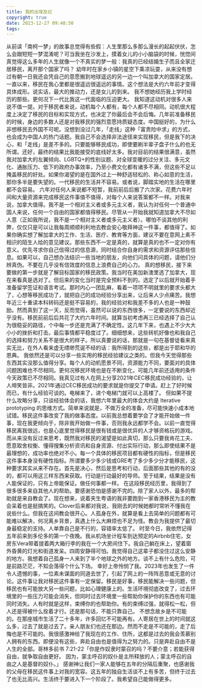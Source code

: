 ```yaml
---
title: 我的出埃及记
copyright: true
date: 2023-12-27 09:48:50
tags:
---
```



从前读「南柯一梦」的故事总觉得有些假：人生里那么多那么漫长的起起伏伏，怎么会跟短短一梦混淆呢？可当我坐在沙发上，摸着女儿的小小脑袋的时候，恍惚间真觉得这么多年的人生就像一个不真实的梦一般：我真的已经结婚生子而且全家迁居移民，离开那个国家了吗？
幼年时在家乡小镇的星空下乘凉玩耍，从来没有想过有朝一日我还会凭自己的意愿搬到地球遥远的另一边一个叫加拿大的国家定居。一直以来，移民在我心里都是很遥远很遥远的事情。这个想法是大约六年前才变得具体成形。说实话，最大的推动力，还是女儿的到来。
我不想她经历我上学时经历的那些。更何况下一代比我这一代面临的压迫更大。
我知道这动机对很多人来说不值一提。对于移民者来说，动机每个人都有，每个人都不尽相同。动机很大程度上决定了移民的目标和实现方式，也决定了你最后会不会后悔。几年前准备移民的时候，身边的多数人还是对我移民的强烈意愿持质疑态度。中国挺好的，为什么非想移民去外国不可呢。没想到没过几年，「走线」这种「富贵险中求」的方式，也会成为中国人的热门话题。我自己不会选择非法途径来实现移民，但是我下的决心，和「走线」是差不多的。只要能够移民成功，即使要刷半辈子盘子什么的也无所谓。还好，最终的结果比我能接受的底线好太多。我对目前的结果很满意，虽然我对加拿大的左翼倾向、LGBTQ+的性别议题、对全球变暖的过分关注、多元文化、通胀压力、低下的政府办事效率，乃至小费文化都有诸多不满，但这些不足以掩盖移民的好处。如果你渴望的是在国外过上一种舒适轻松的、称心如意的生活，那你多半是要失望的。一代移民的生活并不容易。或者说，脚踏实地的生活在哪里都不会容易。
六年对任何人来说都不短暂，我前前后后搬了六次家。花费六年时间和大量资源来完成移民这件事值不值得，对每个人来说答案都不一样。对我来说，加拿大值得。我不是一个相对主义者或多元主义者，我认为对任何一个普通中国人来说，任何一个自由的国家都值得移民。尽管从一开始我就知道加拿大不尽如人意（正如我所说，我不是一个相对主义者或多元主义者）。哪怕不谈其他的利弊，仅仅只是可以让我每周顺顺利利地去教会安心敬拜神这一件事，都值得了。如果你确实想了解加拿大的工作、生活、医疗、教育等方面，建议不要在意网上素不相识的陌生人给的意见建议。那些东西不一定是真的，就算是真的也不一定对你有意义。优先寻求你自己信得过的信息源，同时结合你自身的需求和资源评估那些信息。如果可以，自己想办法结识一些当地的朋友，向他们问具体的问题，请他们分辨真伪。不要在几乎没有信效度的信息上浪费自己的心力。
真的想移民，接下来要做的第一步就是了解目标国家的移民政策。我当时在美加新澳里选了加拿大，现在来看真是选对了。但后来的变化当时是完全预料不到的。选定了以后就开始着手准备留学签证和语言考试。那时内心一团乱麻，看着一项项不明就里的要求头都大了，心想等移民成功了，就把自己的成功经验分享出来，让后来人少点痛苦。我想年近三十重读本科转码还是挺不容易的，我的经验对和我差不多的人也是一种鼓励。然而真到了这一天，反而觉得，虽然可以说的东西很多，一定要说的东西却近乎没有。移民前前后后共花了大约六年时间。就算当初考虑再三已经选择了自己认为很稳妥的路径，个中每一步还是充满了不确定性。这几年下来，也遇上不少大大小小的挫折和打击。最后事情都平稳度过了。细细想来，这些转机好像也和我自己的选择和努力关系不是很大的样子。所以真要说的话，那就是一句在基督徒看来真实无比，在外人看来虚无缥缈荒诞不经的话：我所得到的这些，都是出于耶和华的恩典。
我依然还是可以分享一些实用的移民经验建议之类的。但我今天觉得那些东西其实没那么值得分享。每个人的动机愿景不同，资源能力不同，要面对的具体问题困难也不尽相同。更何况移民环境也是在不断变化，可能几年前还适用的条件今天政策已不尽相同。我真见过有人在网上分享2021年CEC移民成功经验的，让人啼笑皆非。2021年通过CEC移民成功的要求就是你提交了申请。赶上了好时候而已，有什么经验可谈的。电梯来了，进个电梯门就可以上高楼了。
但如果不提什么攻略分享，只谈经验体会的话，我想六年里最大的体会大约是 Iterative prototyping 的思维方式。简单来说就是，不做万全的准备，尽可能快速小成本地试错。移民这件事改变了我的做事态度。以前我总想着要学会了才能开始做一件事，现在我更倾向于，除非我开始做一件事，否则我永远都学不会。以前一直觉得移民离我很远，也是心底里觉得移民是很有钱或是很优异的人才够资格玩的游戏。而从来没有反过来思考，既然我对移民的渴望是如此真切，那么只要我肯花工夫、愿意取舍权衡、懂得搜集分析资讯和自身资源、付出实际行动，那么即使结果不是最理想的，成功率也绝对不小。每一个具体的移民项目都有硬性的指标，但是移民这件事本身没有硬性指标。所谓要多少多少钱或GRE考了多少多少分才能移民，这种要求其实从来不存在。首先是决心，然后是思考和行动，后面那些其他的有的没的，都可以用这三样东西来获取。行动是行动最好的导师。至于结果，结果是没有人能保证的，只有上帝能保证。做任何事都一样。
在这段移民经历里，我得到了很多很多来自其他人的帮助。要感谢恐怕是感谢不完的。除了家人以外，最多的帮助就是来自教会了。现在想来，说着夹生粤语的我非要跑到一家香港移民为主的教会呆着也是挺搞笑的。Clover后来都对我说，我刚去的时候她都时常听不懂我在说些什么。但我在这间教会很开心。人孤身在外，就算是看上去简单的问题都有可能难以解决，何况离乡背景，真遇上什么大麻烦也不足为怪。教会为我提供了最切身最稳定的支持。人单靠自己是不行的，容错率太低了。
时至今日，我依然记得五年前来到多伦多的第一个夜晚。我从机场坐计程车到达预定的Airbnb住宅，女房东Vera带着提着两大箱行李的我在一个大房间住下。我自己躺在床上，望着窗外昏黄的灯光和街道发呆。四周安静得可怕。我觉得自己这辈子都没住过这么安静的地方。我想着自己孤身一人来到了半个地球之外的地方。谈不上有什么危险，可是前路茫茫，不知会落得个什么下场。
幸好上帝怜悯了我。2023年也发生了一件令人遗憾的事，一位素未谋面的同道去世了，引起了网上的一阵阵恶意或无意的讨论。这件事让我对移民这件事有一定保留。移民是好事，移民能解决一些问题，但移民也有可能放大另一些问题，比如心理健康上的。生活环境彻底改变了，过去环境里的一些压力可能会消失，但同时过去环境里一些帮助你保护你的东西也有可能同时消失。人有时就是这样，束缚你的也帮助你。有的束缚过强，就得松一松，但人还是得被什么拴着才行。还是那句话，不能只靠自己。
不想念故乡是不可能的。在那座城市生活了二十多年，许多回忆不可能再有。人寄居在世上的时间就这么多，过去了就是过去了。亲人朋友们也还在那边。然而不走是不可能的，走了后悔也是不可能的。我很感激神给了我现在的工作、住所，这都是过去的我会羡慕别人拥有的东西。即便没有这些，奔赴自由也是值得为之努力的。只是奔赴自由不是人生的全部。哥林多前书 7:21-22「你是作奴隶时蒙召的吗？不要介意；若能获得自由，就争取自由更好。 因为，蒙主呼召的奴仆是主所释放的人；蒙主呼召的自由之人是基督的奴仆。」
感谢神让我们一家人能够在五年的分隔后重聚，也感谢我的父母在移民这件事上对我的宽容。这五年的独自生活谈不上有多苦，但终于过去了也无比高兴。生活终于要进入下一个阶段了。我希望自己能做得更多。
